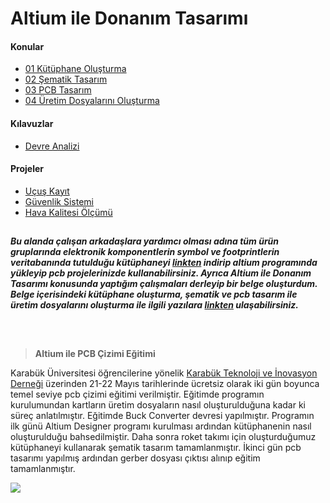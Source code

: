 
# Altium ile Donanım Tasarımı

#### Konular
  - [01 Kütüphane Oluşturma](https://github.com/cengizhantopcu53/altium_ile_donanim_tasarimi/blob/main/Konular/01%20Kutuphane%20Olusturma.pdf)
  - [02 Şematik Tasarım](https://github.com/cengizhantopcu53/altium_ile_donanim_tasarimi/blob/main/Konular/02%20Sematik%20Tasarim.pdf)
  - [03 PCB Tasarım](https://github.com/cengizhantopcu53/altium_ile_donanim_tasarimi/blob/main/Konular/03%20PCB%20Tasarim.pdf)
  - [04 Üretim Dosyalarını Oluşturma](https://github.com/cengizhantopcu53/altium_ile_donanim_tasarimi/blob/main/Konular/04%20Uretim%20Dosyalarini%20Olusturma.pdf)

#### Kılavuzlar
  - [Devre Analizi](https://github.com/cengizhantopcu53/altium_ile_donanim_tasarimi/blob/main/K%C4%B1lavuzlar/Devre%20Analizi.pdf)

#### Projeler
  - [Uçuş Kayıt](https://github.com/cengizhantopcu53/altium_ile_donanim_tasarimi/tree/main/Projeler/Ucus%20Kayit)
  - [Güvenlik Sistemi](https://github.com/cengizhantopcu53/altium_ile_donanim_tasarimi/tree/main/Projeler/Guvenlik%20Sistemi)
  - [Hava Kalitesi Ölçümü](https://github.com/cengizhantopcu53/altium_ile_donanim_tasarimi/tree/main/Projeler/Hava%20Kalitesi%20Olcumu)
  
##
***Bu alanda çalışan arkadaşlara yardımcı olması adına tüm ürün gruplarında elektronik komponentlerin symbol ve footprintlerin veritabanında tutulduğu kütüphaneyi  [linkten](https://github.com/atalayroket/atalay_donanimtasarimi) indirip altium programında yükleyip pcb projelerinizde kullanabilirsiniz. Ayrıca Altium ile Donanım Tasarımı konusunda yaptığım çalışmaları derleyip bir belge oluşturdum. Belge içerisindeki kütüphane oluşturma, şematik ve pcb tasarım ile üretim dosyalarını oluşturma ile ilgili yazılara [linkten](https://github.com/cengizhantopcu53/altium_ile_donanim_tasarimi/blob/main/altium_ile_donanim_tasarimi.pdf) ulaşabilirsiniz.*** 
##

<br>

> **Altium ile PCB Çizimi Eğitimi**
 
Karabük Üniversitesi öğrencilerine yönelik [Karabük Teknoloji ve İnovasyon Derneği](https://www.instagram.com/kartekinder/) üzerinden 21-22 Mayıs tarihlerinde ücretsiz olarak iki gün boyunca temel seviye pcb çizimi eğitimi verilmiştir. Eğitimde programın kurulumundan kartların üretim dosyaların nasıl oluşturulduğuna kadar ki süreç anlatılmıştır. Eğitimde Buck Converter devresi yapılmıştır. Programın ilk günü Altium Designer programı kurulması ardından kütüphanenin nasıl oluşturulduğu bahsedilmiştir. Daha sonra roket takımı için oluşturduğumuz kütüphaneyi kullanarak şematik tasarım tamamlanmıştır. İkinci gün pcb tasarımı yapılmış ardından gerber dosyası çıktısı alınıp eğitim tamamlanmıştır. 

<img src="https://user-images.githubusercontent.com/104703949/180171973-0adf0bc6-bcd4-4074-b656-5cc029cb3bbe.png">
